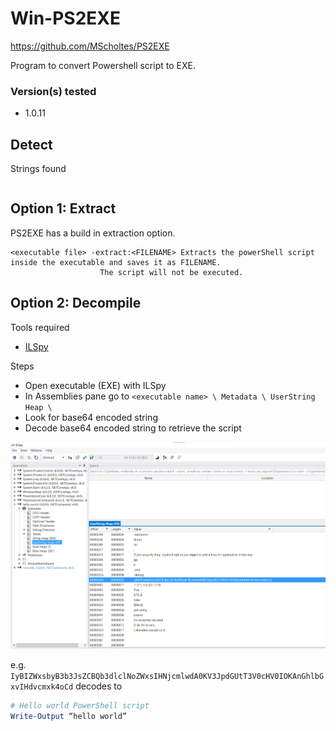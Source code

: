 # Win-PS2EXE

https://github.com/MScholtes/PS2EXE

Program to convert Powershell script to EXE.

### Version(s) tested
- 1.0.11

## Detect

Strings found
```

```

## Option 1: Extract

PS2EXE has a build in extraction option.
```
<executable file> -extract:<FILENAME> Extracts the powerShell script inside the executable and saves it as FILENAME.
                    The script will not be executed.
```
## Option 2: Decompile

Tools required
 - [ILSpy](https://github.com/icsharpcode/ILSpy/releases)

Steps
 - Open executable (EXE) with ILSpy
 - In Assemblies pane go to `<executable name> \ Metadata \ UserString Heap \ `
 - Look for base64 encoded string 
 - Decode base64 encoded string to retrieve the script
 
 ![Image](./win-ps2exe-1.png)
 
 e.g. 
``` IyBIZWxsbyB3b3JsZCBQb3dlclNoZWxsIHNjcmlwdA0KV3JpdGUtT3V0cHV0IOKAnGhlbGxvIHdvcmxk4oCd ```
decodes to 
```powershell
# Hello world PowerShell script
Write-Output “hello world”
```
 
 



